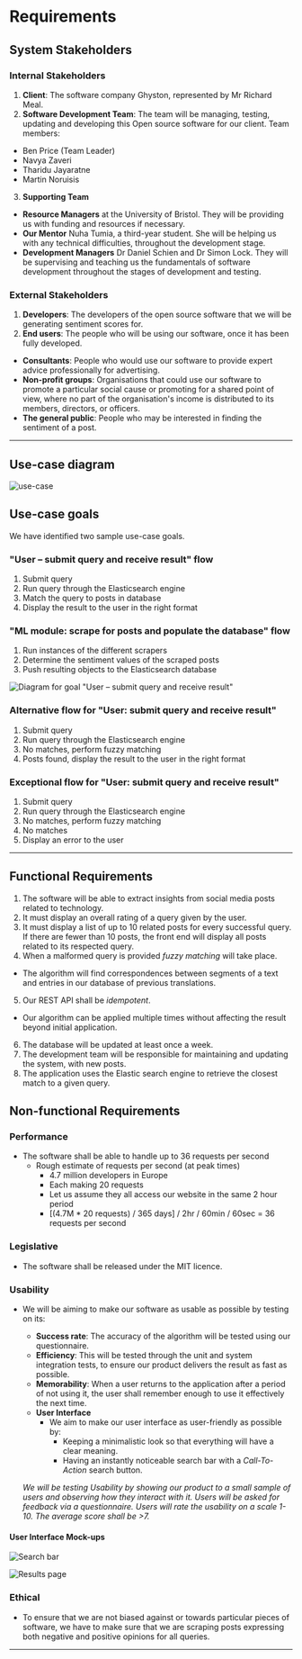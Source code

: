 # Requirements

## System Stakeholders

### Internal Stakeholders
1.  **Client**: The software company Ghyston, represented by Mr Richard Meal.
2. **Software Development Team**: The team will be managing, testing, updating and developing this Open source software for our client. Team members:
  * Ben Price (Team Leader)
  * Navya Zaveri
  * Tharidu Jayaratne
  * Martin Noruisis
3. **Supporting Team**
  * **Resource Managers** at the University of Bristol. They will be providing us with funding and resources if necessary.
  * **Our Mentor** Nuha Tumia, a third-year student. She will be helping us with any technical difficulties, throughout the development stage.
  * **Development Managers** Dr Daniel Schien and Dr Simon Lock. They will be supervising and teaching us the fundamentals of software development throughout the stages of development and testing.

### External Stakeholders
1. **Developers**: The developers of the open source software that we will be generating sentiment scores for.
1. **End users**: The people who will be using our software, once it has been fully developed.
  * **Consultants**: People who would use our software to provide expert advice professionally for advertising.
  * **Non-profit groups**: Organisations that could use our software to promote a particular social cause or promoting for a shared point of view, where no part of the organisation's income is distributed to its members, directors, or officers.
  * **The general public**: People who may be interested in finding the sentiment of a post.

-------

## Use-case diagram
![use-case](https://github.com/NavyaZaveri/COMS20805-SentimentAnalysis/blob/master/deliverables/Portfolio%20A/includes/use-case.png)

## Use-case goals
We have identified two sample use-case goals.

### "User – submit query and receive result" flow
1. Submit query
1. Run query through the Elasticsearch engine
1. Match the query to posts in database
1. Display the result to the user in the right format

### "ML module: scrape for posts and populate the database" flow
1. Run instances of the different scrapers
1. Determine the sentiment values of the scraped posts
1. Push resulting objects to the Elasticsearch database

![Diagram for goal "User – submit query and receive result"](includes/use-case3.png)

### Alternative flow for "User: submit query and receive result"
1. Submit query
1. Run query through the Elasticsearch engine
1. No matches, perform fuzzy matching
1. Posts found, display the result to the user in the right format

### Exceptional flow for "User: submit query and receive result"
1. Submit query
1. Run query through the Elasticsearch engine
1. No matches, perform fuzzy matching
1. No matches
1. Display an error to the user
---

## Functional Requirements

1. The software will be able to extract insights from social media posts related to technology.
1. It must display an overall rating of a query given by the user.
1. It must display a list of up to 10 related posts for every successful query. If there are fewer than 10 posts, the front end will display all posts related to its respected query.
4. When a malformed query is provided *fuzzy matching* will take place.
 * The algorithm will find correspondences between segments of a text and entries in our database of previous translations.
5. Our REST API shall be *idempotent*.
  * Our algorithm can be applied multiple times without affecting the result beyond initial application.
6. The database will be updated at least once a week.
7. The development team will be responsible for maintaining and updating the system, with new posts.
8. The application uses the Elastic search engine to retrieve the closest match to a given query.

## Non-functional Requirements
### Performance
* The software shall be able to handle up to 36 requests per second
  * Rough estimate of requests per second (at peak times)
    * 4.7 million developers in Europe
    * Each making 20 requests
    * Let us assume they all access our website in the same 2 hour period
    * [(4.7M * 20 requests) / 365 days] / 2hr / 60min / 60sec = 36 requests per second

### Legislative
* The software shall be released under the MIT licence.

### Usability
* We will be aiming to make our software as usable as possible by testing on its:
  * **Success rate**: The accuracy of the algorithm will be tested using our questionnaire.
  * **Efficiency**: This will be tested through the unit and system integration tests, to ensure our product delivers the result as fast as possible.
  * **Memorability**: When a user returns to the application after a period of not using it, the user shall remember enough to use it effectively the next time.
  * **User Interface**
      * We aim to make our user interface as user-friendly as possible by:
        * Keeping a minimalistic look so that everything will have a clear meaning.
        * Having an instantly noticeable search bar with a *Call-To-Action* search button.

  *We will be testing Usability by showing our product to a small sample of users and observing how they interact with it. Users will be asked for feedback via a questionnaire. Users will rate the usability on a scale 1-10. The average score shall be >7.*

#### User Interface Mock-ups
![Search bar](includes/mockup-searchbar.png)

![Results page](includes/mockup-results.png)

### Ethical
* To ensure that we are not biased against or towards particular pieces of software, we have to make sure that we are scraping posts expressing both negative and positive opinions for all queries.

----
